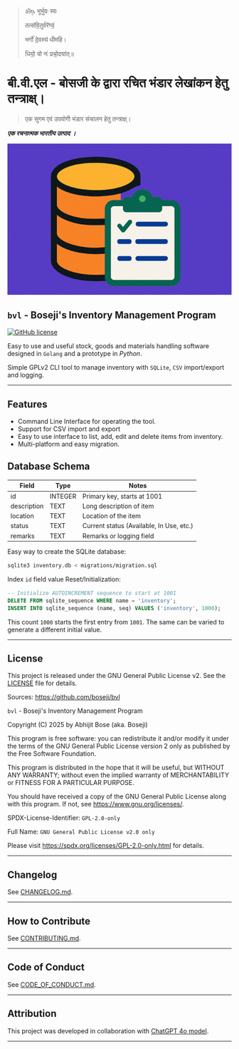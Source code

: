 >
> ॐᳬ᳞ भूर्भुवः स्वः
>
> तत्स॑वि॒तुर्वरे॑ण्यं॒
>
> भर्गो॑ दे॒वस्य॑ धीमहि।
>
> धियो॒ यो नः॑ प्रचो॒दया॑त्॥
>

# बी.वी.एल - बोसजी के द्वारा रचित भंडार लेखांकन हेतु तन्त्राक्ष्।

> एक सुगम एवं उपयोगी भंडार संचालन हेतु तन्त्राक्ष्।

***एक रचनात्मक भारतीय उत्पाद ।***

<p align="center">
  <img src="docs/assets/icon-full-color-mini.png" alt="Inventory CLI Logo">
</p>

## `bvl` - Boseji's Inventory Management Program

[![GitHub license](https://img.shields.io/github/license/boseji/bvl)](LICENSE.txt)

Easy to use and useful stock, goods and materials handling software designed in `Golang` and a prototype in _Python_.

Simple GPLv2 CLI tool to manage inventory with `SQLite`, `CSV` import/export and logging.

---

## Features

- Command Line Interface for operating the tool.
- Support for CSV import and export
- Easy to use interface to list, add, edit and delete items from inventory.
- Multi-platform and easy migration.

## Database Schema

| Field       | Type    | Notes                                    |
| ----------- | ------- | ---------------------------------------- |
| id          | INTEGER | Primary key, starts at 1001              |
| description | TEXT    | Long description of item                 |
| location    | TEXT    | Location of the item                     |
| status      | TEXT    | Current status (Available, In Use, etc.) |
| remarks     | TEXT    | Remarks or logging field                 |

Easy way to create the SQLite database:

```sh
sqlite3 inventory.db < migrations/migration.sql
```

Index `id` field value Reset/Initialization:

```sql
-- Initialize AUTOINCREMENT sequence to start at 1001
DELETE FROM sqlite_sequence WHERE name = 'inventory';
INSERT INTO sqlite_sequence (name, seq) VALUES ('inventory', 1000);
```

This count `1000` starts the first entry from `1001`.
The same can be varied to generate a different initial value.

---

## License

This project is released under the GNU General Public License v2. See the [LICENSE](./LICENSE.txt) file for details.

Sources: <https://github.com/boseji/bvl>

`bvl` - Boseji's Inventory Management Program

Copyright (C) 2025 by Abhijit Bose (aka. Boseji)

This program is free software: you can redistribute it and/or modify
it under the terms of the GNU General Public License version 2 only
as published by the Free Software Foundation.

This program is distributed in the hope that it will be useful,
but WITHOUT ANY WARRANTY; without even the implied warranty of
MERCHANTABILITY or FITNESS FOR A PARTICULAR PURPOSE.

You should have received a copy of the GNU General Public License
along with this program. If not, see <https://www.gnu.org/licenses/>.

SPDX-License-Identifier: `GPL-2.0-only`

Full Name: `GNU General Public License v2.0 only`

Please visit <https://spdx.org/licenses/GPL-2.0-only.html> for details.

---

## Changelog

See [CHANGELOG.md](CHANGELOG.md).

---

## How to Contribute

See [CONTRIBUTING.md](CONTRIBUTING.md).

---

## Code of Conduct

See [CODE_OF_CONDUCT.md](CODE_OF_CONDUCT.md).

---

## Attribution

This project was developed in collaboration with [ChatGPT 4o model](https://openai.com/chatgpt/overview/).

---

